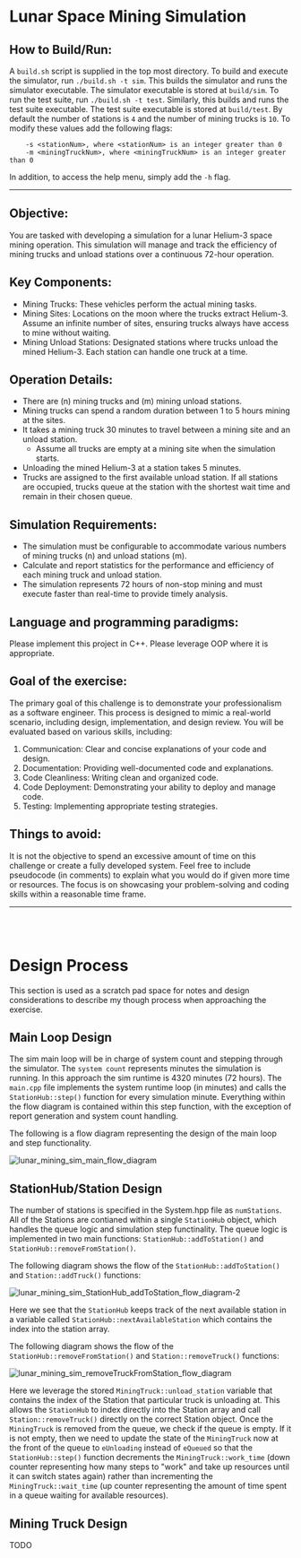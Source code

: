 # Lunar Space Mining Simulation

## How to Build/Run:

A `build.sh` script is supplied in the top most directory. To build and execute the simulator, run `./build.sh -t sim`. This builds the simulator and runs the simulator executable. The simulator executable is stored at `build/sim`. To run the test suite, run `./build.sh -t test`. Similarly, this builds and runs the test suite executable. The test suite executable is stored at `build/test`. By default the number of stations is `4` and the number of mining trucks is `10`. To modify these values add the following flags:

```
    -s <stationNum>, where <stationNum> is an integer greater than 0
    -m <miningTruckNum>, where <miningTruckNum> is an integer greater than 0
```

In addition, to access the help menu, simply add the `-h` flag.

---

## Objective:

You are tasked with developing a simulation for a lunar Helium-3 space mining operation. This simulation will manage and track the efficiency of mining trucks and unload stations over a continuous 72-hour operation.

## Key Components:
 - Mining Trucks: These vehicles perform the actual mining tasks.
 - Mining Sites: Locations on the moon where the trucks extract Helium-3. Assume an infinite number of sites, ensuring trucks always have access to mine without waiting.
 - Mining Unload Stations: Designated stations where trucks unload the mined Helium-3. Each station can handle one truck at a time.

## Operation Details:
 - There are (n) mining trucks and (m) mining unload stations.
 - Mining trucks can spend a random duration between 1 to 5 hours mining at the sites.
 - It takes a mining truck 30 minutes to travel between a mining site and an unload station.
   - Assume all trucks are empty at a mining site when the simulation starts.
 - Unloading the mined Helium-3 at a station takes 5 minutes.
 - Trucks are assigned to the first available unload station. If all stations are occupied, trucks queue at the station with the shortest wait time and remain in their chosen queue.

## Simulation Requirements:
 - The simulation must be configurable to accommodate various numbers of mining trucks (n) and unload stations (m).
 - Calculate and report statistics for the performance and efficiency of each mining truck and unload station.
 - The simulation represents 72 hours of non-stop mining and must execute faster than real-time to provide timely analysis.

## Language and programming paradigms:
Please implement this project in C++. Please leverage OOP where it is appropriate.


## Goal of the exercise:
The primary goal of this challenge is to demonstrate your professionalism as a software engineer. This process is designed to mimic a real-world scenario, including design, implementation, and design review. You will be evaluated based on various skills, including:

  1. Communication: Clear and concise explanations of your code and design.
  2. Documentation: Providing well-documented code and explanations.
  3. Code Cleanliness: Writing clean and organized code.
  4. Code Deployment: Demonstrating your ability to deploy and manage code.
  5. Testing: Implementing appropriate testing strategies.

## Things to avoid:
It is not the objective to spend an excessive amount of time on this challenge or create a fully
developed system. Feel free to include pseudocode (in comments) to explain what you would do if
given more time or resources. The focus is on showcasing your problem-solving and coding skills
within a reasonable time frame.

---

<br><br>

# Design Process

This section is used as a scratch pad space for notes and design considerations to describe my though process when approaching the exercise.

## Main Loop Design

The sim main loop will be in charge of system count and stepping through the simulator. The `system count` represents minutes the simulation is running. In this approach the sim runtime is 4320 minutes (72 hours). The `main.cpp` file implements the system runtime loop (in minutes) and calls the `StationHub::step()` function for every simulation minute. Everything within the flow diagram is contained within this step function, with the exception of report generation and system count handling.

The following is a flow diagram representing the design of the main loop and step functionality.

![lunar_mining_sim_main_flow_diagram](https://github.com/user-attachments/assets/5aed72e4-8ebd-458f-b218-3b393e91a1cf)

## StationHub/Station Design

The number of stations is specified in the System.hpp file as `numStations`. All of the Stations are contianed within a single `StationHub` object, which handles the queue logic and simulation step functinality. The queue logic is implemented in two main functions: `StationHub::addToStation()` and `StationHub::removeFromStation()`.

The following diagram shows the flow of the `StationHub::addToStation()` and `Station::addTruck()` functions:

![lunar_mining_sim_StationHub_addToStation_flow_diagram-2](https://github.com/user-attachments/assets/d8f2a1aa-a9f8-4076-ae37-d859196d95c7)

Here we see that the `StationHub` keeps track of the next available station in a variable called `StationHub::nextAvailableStation` which contains the index into the station array.

The following diagram shows the flow of the `StationHub::removeFromStation()` and `Station::removeTruck()` functions:

![lunar_mining_sim_removeTruckFromStation_flow_diagram](https://github.com/user-attachments/assets/38325b97-02ab-4114-aff8-0d649d26572d)

Here we leverage the stored `MiningTruck::unload_station` variable that contains the index of the Station that particular truck is unloading at. This allows the `StationHub` to index directly into the Station array and call `Station::removeTruck()` directly on the correct Station object. Once the `MiningTruck` is removed from the queue, we check if the queue is empty. If it is not empty, then we need to update the state of the `MiningTruck` now at the front of the queue to `eUnloading` instead of `eQueued` so that the `StationHub::step()` function decrements the `MiningTruck::work_time` (down counter representing how many steps to "work" and take up resources until it can switch states again) rather than incrementing the `MiningTruck::wait_time` (up counter representing the amount of time spent in a queue waiting for available resources).


## Mining Truck Design

TODO


